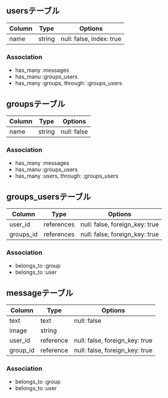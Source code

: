 ## usersテーブル
|Column|Type|Options|
|------|----|-------|
|name|string|null: false, index: true|

### Association
- has_many :messages
- has_manu :groups_users
- has_many :groups, through: :groups_users


## groupsテーブル
|Column|Type|Options|
|------|----|-------|
|name|string|null: false|

### Association
- has_many :messages
- has_manu :groups_users
- has_many :users, through: :groups_users


## groups_usersテーブル
|Column|Type|Options|
|------|----|-------|
|user_id|references|null: false, foreign_key: true|
|groups_id|references|null: false, foreign_key: true|

### Association
- belongs_to :group
- belongs_to :user


## messageテーブル
|Column|Type|Options|
|------|----|-------|
|text|text|null: false|
|image|string||
|user_id|reference|null: false, foreign_key: true|
|group_id|reference|null: false, foreign_key: true|

### Association
- belongs_to :group
- belongs_to :user
